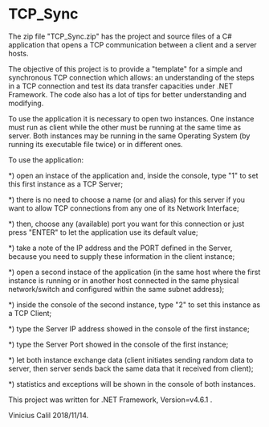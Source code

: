 # TCP_Sync

The zip file "TCP_Sync.zip" has the project and source files of a C# application that opens a TCP communication between a client and a server hosts. 

The objective of this project is to provide a "template" for a simple and synchronous TCP connection which allows: an understanding of the steps in a TCP connection and test its data transfer capacities under .NET Framework. The code also has a lot of tips for better understanding and modifying.

To use the application it is necessary to open two instances. One instance must run as client while the other must be running at the same time as server. Both instances may be running in the same Operating System (by running its executable file twice) or in different ones.

To use the application:

*) open an instace of the application and, inside the console, type "1" to set this first instance as a TCP Server;

*) there is no need to choose a name (or and alias) for this server if you want to allow TCP connections from any one of its Network Interface;

*) then, choose any (available) port you want for this connection or just press "ENTER" to let the application use its default value;

*) take a note of the IP address and the PORT defined in the Server, because you need to supply these information in the client instance;

*) open a second instace of the application (in the same host where the first instance is running or in another host connected in the same physical network/switch and configured within the same subnet address);

*) inside the console of the second instance, type "2" to set this instance as a TCP Client;

*) type the Server IP address showed in the console of the first instance;

*) type the Server Port showed in the console of the first instance;

*) let both instance exchange data (client initiates sending random data to server, then server sends back the same data that it received from client);

*) statistics and exceptions will be shown in the console of both instances.

This project was written for .NET Framework, Version=v4.6.1 .

Vinicius Calil 2018/11/14.

